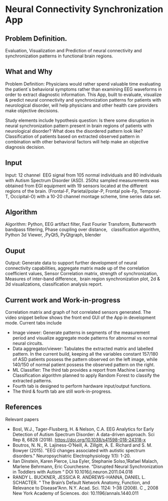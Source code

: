 # Neural Connectivity Synchronization App

## Problem Definition.
Evaluation, Visualization and Prediction of neural connectivity and synchronization patterns in functional brain regions.

## What and Why
Problem Definition: Physicians would rather spend valuable time evaluating the patient`s behavioral symptoms rather than examining EEG waveforms in order to extract diagnostic information. This App, built to evaluate, visualize & predict neural connectivity and synchronization patterns for patients with neurological disorder, will help physicians and other health care providers make objective decisions.

Study elements include hypothesis question: Is there some disruption in neural synchronization pattern present in brain regions of patients with neurological disorder? What does the disordered pattern look like? Classification of patients based on extracted observed pattern in combination with other behavioral factors will help make an objective diagnosis decision.

## Input
Input: 12 channel  EEG signal from 105 normal individuals and 80 individuals with Autism Spectrum Disorder (ASD). 250hz sampled measurements was obtained from EGI equipment with 19 sensors located at the different regions of the brain. (Frontal-F, Parietal/polar-P, Frontal pole-Fp, Temporal-T, Occipital-O) with a 10-20 channel montage scheme, time series data set.

## Algorithm
Algorithm: Python, EEG artifact filter, Fast Fourier Transform, Butterworth bandpass filtering, Phase coupling over distance,   classification algorithm, Python 3d Viewer, ,PyQt5, PyQtgraph, blender

## Ouput
Output: Generate data to support further development of neural connectivity capabilities, aggregate matrix made up of the correlation coefficient values, Sensor Correlation matrix, strength of synchronization, Measures of inter-band difference,  brain region synchronization plot, 2d & 3d visualizations, classification analysis report.

## Current work and Work-in-progress
Correlation matrix and graph of hot correlated sensors generated. The video snippet bellow shows the front end GUI of the App in development mode. Current tabs include 
- Image viewer: Generate patterns in segments of the measurement period and visualize aggregate mode patterns for abnormal vs normal neural circuits. 
- Data aggregator/viewer: Tabulates the extracted matrix and labelled pattern. In the current build, keeping all the variables constant 157/180 of ASD patients possess the     pattern observed on the left image, while 140/150 of normal patient possess the observed pattern on the right. 
- ML Classifier: The third tab provides a report from Machine Learning Classification algorithm  planned to apply Random Forest to classify the extracted patterns.
- Fourth tab is designed to perform hardware input/output functions. 
- The third & fourth tab are still work-in-progress.

## References
Relevant papers
- Bosl, W.J., Tager-Flusberg, H. & Nelson, C.A. EEG Analytics for Early Detection of Autism Spectrum Disorder: A data-driven approach. Sci Rep 8, 6828 (2018). https://doi.org/10.1038/s41598-018-24318-x
- Boutros, N. N., R. Lajiness-O’Neill, A. Zillgitt, A. E. Richard and S. M. Bowyer (2015). "EEG changes associated with autistic spectrum disorders." Neuropsychiatric Electrophysiology 1(1): 1-20.
- Ilan Dinstein, Karen Pierce, Lisa Eyler, Stephanie Solso,1Rafael Malach, Marlene Behrmann, Eric Courchesne. “Disrupted Neural Synchronization in Toddlers with Autism “ DOI 10.1016/j.neuron.2011.04.018
- RANDY L. BUCKNER, JESSICA R. ANDREWS-HANNA, DANIEL L. SCHACTER. “ The Brain’s Default Network Anatomy, Function, and Relevance to Disease”Ann. N.Y. Acad. Sci. 1124: 1–38 (2008). C _ 2008 New York Academy of Sciences. doi: 10.1196/annals.1440.011

